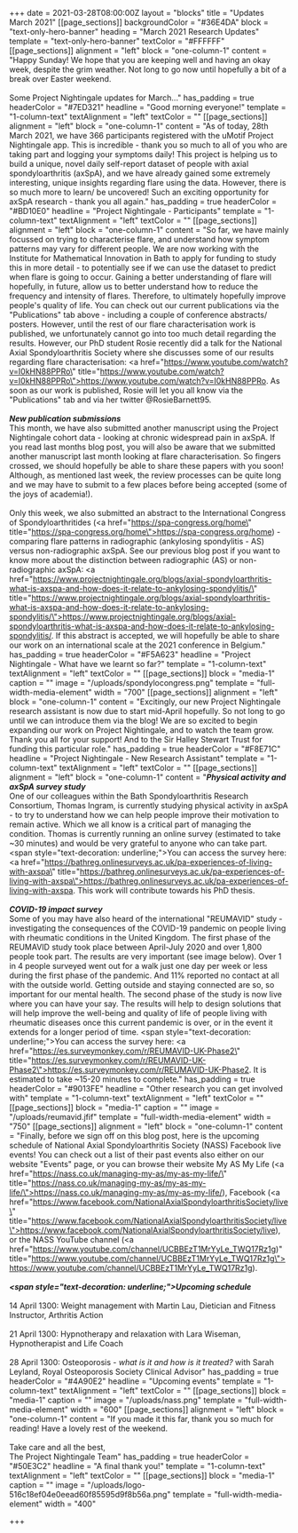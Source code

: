 +++
date = 2021-03-28T08:00:00Z
layout = "blocks"
title = "Updates March 2021"
[[page_sections]]
backgroundColor = "#36E4DA"
block = "text-only-hero-banner"
heading = "March 2021 Research Updates"
template = "text-only-hero-banner"
textColor = "#FFFFFF"
[[page_sections]]
alignment = "left"
block = "one-column-1"
content = "Happy Sunday! We hope that you are keeping well and having an okay week, despite the grim weather. Not long to go now until hopefully a bit of a break over Easter weekend.<br><br>Some Project Nightingale updates for March..."
has_padding = true
headerColor = "#7ED321"
headline = "Good morning everyone!"
template = "1-column-text"
textAlignment = "left"
textColor = ""
[[page_sections]]
alignment = "left"
block = "one-column-1"
content = "As of today, 28th March 2021, we have 366 participants registered with the uMotif Project Nightingale app. This is incredible - thank you so much to all of you who are taking part and logging your symptoms daily! This project is helping us to build a unique, novel daily self-report dataset of people with axial spondyloarthritis (axSpA), and we have already gained some extremely interesting, unique insights regarding flare using the data. However, there is so much more to learn/ be uncovered! Such an exciting opportunity for axSpA research - thank you all again."
has_padding = true
headerColor = "#BD10E0"
headline = "Project Nightingale - Participants"
template = "1-column-text"
textAlignment = "left"
textColor = ""
[[page_sections]]
alignment = "left"
block = "one-column-1"
content = "So far, we have mainly focussed on trying to characterise flare, and understand how symptom patterns may vary for different people. We are now working with the Institute for Mathematical Innovation in Bath to apply for funding to study this in more detail - to potentially see if we can use the dataset to predict when flare is going to occur. Gaining a better understanding of flare will hopefully, in future, allow us to better understand how to reduce the frequency and intensity of flares. Therefore, to ultimately hopefully improve people's quality of life. You can check out our current publications via the \"Publications\" tab above - including a couple of conference abstracts/ posters. However, until the rest of our flare characterisation work is published, we unfortunately cannot go into too much detail regarding the results. However, our PhD student Rosie recently did a talk for the National Axial Spondyloarthritis Society where she discusses some of our results regarding flare characterisation: <a href=\"https://www.youtube.com/watch?v=I0kHN88PPRo\" title=\"https://www.youtube.com/watch?v=I0kHN88PPRo\">https://www.youtube.com/watch?v=I0kHN88PPRo</a>. As soon as our work is published, Rosie will let you all know via the \"Publications\" tab and via her twitter @RosieBarnett95.<br><br><strong><em>New publication submissions</em></strong><br>This month, we have also submitted another manuscript using the Project Nightingale cohort data - looking at chronic widespread pain in axSpA. If you read last months blog post, you will also be aware that we submitted another manuscript last month looking at flare characterisation. So fingers crossed, we should hopefully be able to share these papers with you soon! Although, as mentioned last week, the review processes can be quite long and we may have to submit to a few places before being accepted (some of the joys of academia!).<br><br>Only this week, we also submitted an abstract to the International Congress of Spondyloarthritides (<a href=\"https://spa-congress.org/home\" title=\"https://spa-congress.org/home\">https://spa-congress.org/home</a>) - comparing flare patterns in radiographic (ankylosing spondylitis - AS) versus non-radiographic axSpA. See our previous blog post if you want to know more about the distinction between radiographic (AS) or non-radiographic axSpA: <a href=\"https://www.projectnightingale.org/blogs/axial-spondyloarthritis-what-is-axspa-and-how-does-it-relate-to-ankylosing-spondylitis/\" title=\"https://www.projectnightingale.org/blogs/axial-spondyloarthritis-what-is-axspa-and-how-does-it-relate-to-ankylosing-spondylitis/\">https://www.projectnightingale.org/blogs/axial-spondyloarthritis-what-is-axspa-and-how-does-it-relate-to-ankylosing-spondylitis/</a>. If this abstract is accepted, we will hopefully be able to share our work on an international scale at the 2021 conference in Belgium."
has_padding = true
headerColor = "#F5A623"
headline = "Project Nightingale - What have we learnt so far?"
template = "1-column-text"
textAlignment = "left"
textColor = ""
[[page_sections]]
block = "media-1"
caption = ""
image = "/uploads/spondylocongress.png"
template = "full-width-media-element"
width = "700"
[[page_sections]]
alignment = "left"
block = "one-column-1"
content = "Excitingly, our new Project Nightingale research assistant is now due to start mid-April hopefully. So not long to go until we can introduce them via the blog! We are so excited to begin expanding our work on Project Nightingale, and to watch the team grow. Thank you all for your support! And to the Sir Halley Stewart Trust for funding this particular role."
has_padding = true
headerColor = "#F8E71C"
headline = "Project Nightingale - New Research Assistant"
template = "1-column-text"
textAlignment = "left"
textColor = ""
[[page_sections]]
alignment = "left"
block = "one-column-1"
content = "<strong><em>Physical activity and axSpA survey study</em></strong><br>One of our colleagues within the Bath Spondyloarthritis Research Consortium, Thomas Ingram, is currently studying physical activity in axSpA - to try to understand how we can help people improve their motivation to remain active. Which we all know is a critical part of managing the condition. Thomas is currently running an online survey (estimated to take ~30 minutes) and would be very grateful to anyone who can take part. <span style=\"text-decoration: underline;\">You can access the survey here:</span> <a href=\"https://bathreg.onlinesurveys.ac.uk/pa-experiences-of-living-with-axspa\" title=\"https://bathreg.onlinesurveys.ac.uk/pa-experiences-of-living-with-axspa\">https://bathreg.onlinesurveys.ac.uk/pa-experiences-of-living-with-axspa</a>. This work will contribute towards his PhD thesis.<br><br><strong><em>COVID-19 impact survey </em></strong><br>Some of you may have also heard of the international \"REUMAVID\" study - investigating the consequences of the COVID-19 pandemic on people living with rheumatic conditions in the United Kingdom. The first phase of the REUMAVID study took place between April-July 2020 and over 1,800 people took part. The results are very important (see image below). Over 1 in 4 people surveyed went out for a walk just one day per week or less during the first phase of the pandemic. And 11% reported no contact at all with the outside world. Getting outside and staying connected are so, so important for our mental health. The second phase of the study is now live where you can have your say. The results will help to design solutions that will help improve the well-being and quality of life of people living with rheumatic diseases once this current pandemic is over, or in the event it extends for a longer period of time. <span style=\"text-decoration: underline;\">You can access the survey here: </span><a href=\"https://es.surveymonkey.com/r/REUMAVID-UK-Phase2\" title=\"https://es.surveymonkey.com/r/REUMAVID-UK-Phase2\">https://es.surveymonkey.com/r/REUMAVID-UK-Phase2</a>. It is estimated to take ~15-20 minutes to complete."
has_padding = true
headerColor = "#9013FE"
headline = "Other research you can get involved with"
template = "1-column-text"
textAlignment = "left"
textColor = ""
[[page_sections]]
block = "media-1"
caption = ""
image = "/uploads/reumavid.jfif"
template = "full-width-media-element"
width = "750"
[[page_sections]]
alignment = "left"
block = "one-column-1"
content = "Finally, before we sign off on this blog post, here is the upcoming schedule of National Axial Spondyloarthritis Society (NASS) Facebook live events! You can check out a list of their past events also either on our website \"Events\" page, or you can browse their website My AS My Life (<a href=\"https://nass.co.uk/managing-my-as/my-as-my-life/\" title=\"https://nass.co.uk/managing-my-as/my-as-my-life/\">https://nass.co.uk/managing-my-as/my-as-my-life/</a>), Facebook (<a href=\"https://www.facebook.com/NationalAxialSpondyloarthritisSociety/live\" title=\"https://www.facebook.com/NationalAxialSpondyloarthritisSociety/live\">https://www.facebook.com/NationalAxialSpondyloarthritisSociety/live</a>), or the NASS YouTube channel (<a href=\"https://www.youtube.com/channel/UCBBEzT1MrYyLe_TWQ17Rz1g)\" title=\"https://www.youtube.com/channel/UCBBEzT1MrYyLe_TWQ17Rz1g\">https://www.youtube.com/channel/UCBBEzT1MrYyLe_TWQ17Rz1g</a>).<br><br><strong><em><span style=\"text-decoration: underline;\">Upcoming schedule</span></em></strong><br><br>14 April 1300: Weight management with Martin Lau, Dietician and Fitness Instructor, Arthritis Action<br><br>21 April 1300: Hypnotherapy and relaxation with Lara Wiseman, Hypnotherapist and Life Coach<br><br>28 April 1300: Osteoporosis - <em>what is it and how is it treated?</em> with Sarah Leyland, Royal Osteoporosis Society Clinical Advisor"
has_padding = true
headerColor = "#4A90E2"
headline = "Upcoming events"
template = "1-column-text"
textAlignment = "left"
textColor = ""
[[page_sections]]
block = "media-1"
caption = ""
image = "/uploads/nass.png"
template = "full-width-media-element"
width = "600"
[[page_sections]]
alignment = "left"
block = "one-column-1"
content = "If you made it this far, thank you so much for reading! Have a lovely rest of the weekend.<br><br>Take care and all the best,<br>The Project Nightingale Team"
has_padding = true
headerColor = "#50E3C2"
headline = "A final thank you!"
template = "1-column-text"
textAlignment = "left"
textColor = ""
[[page_sections]]
block = "media-1"
caption = ""
image = "/uploads/logo-516c18ef04e0eead60f85595d9f8b56a.png"
template = "full-width-media-element"
width = "400"

+++
